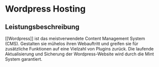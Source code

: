 # Wordpress Hosting

## Leistungsbeschreibung

[[Wordpress]] ist das meistverwendete Content Management System (CMS). Gestalten sie mühelos ihren Webauftritt und greifen sie für zusätzliche Funktionen auf eine Vielzahl von Plugins zurück. Die laufende Aktualisierung und Sicherung der Wordpress-Website wird durch die Mint System garantiert.